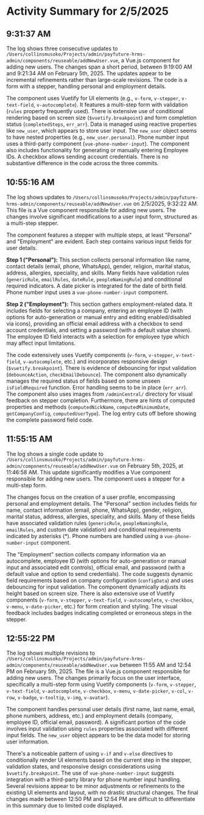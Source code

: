 # Activity Summary for 2/5/2025

## 9:31:37 AM
The log shows three consecutive updates to `/Users/collinsmusoko/Projects/admin/payfuture-hrms-admin/components/reuseable/addNewUser.vue`, a Vue.js component for adding new users.  The changes span a short period, between 9:19:00 AM and 9:21:34 AM on February 5th, 2025.  The updates appear to be incremental refinements rather than large-scale revisions.  The code is a form with a stepper, handling personal and employment details.

The component uses Vuetify for UI elements (e.g., `v-form`, `v-stepper`, `v-text-field`, `v-autocomplete`).  It features a multi-step form with validation (`rules` property frequently used).  There is extensive use of conditional rendering based on screen size (`$vuetify.breakpoint`) and form completion status (`completedSteps`, `err_arr`).  Data is managed using reactive properties like `new_user`,  which appears to store user input.  The `new_user` object seems to have nested properties (e.g., `new_user.personal`).  Phone number input uses a third-party component (`vue-phone-number-input`). The component also includes functionality for generating or manually entering Employee IDs.  A checkbox allows sending account credentials. There is no substantive difference in the code across the three commits.


## 10:55:16 AM
The log shows updates to `/Users/collinsmusoko/Projects/admin/payfuture-hrms-admin/components/reuseable/addNewUser.vue` on 2/5/2025, 9:32:22 AM.  This file is a Vue component responsible for adding new users. The changes involve significant modifications to a user input form, structured as a multi-step stepper.

The component features a stepper with multiple steps, at least "Personal" and "Employment" are evident. Each step contains various input fields for user details.

**Step 1 ("Personal"):** This section collects personal information like name, contact details (email, phone, WhatsApp), gender, religion, marital status, address, allergies, speciality, and skills.  Many fields have validation rules (`genericRule`, `emailRules`, `dateRule`, `peopleNamingRule`) and conditional required indicators.  A date picker is integrated for the date of birth field.  Phone number input uses a `vue-phone-number-input` component.

**Step 2 ("Employment"):** This section gathers employment-related data. It includes fields for selecting a company, entering an employee ID (with options for auto-generation or manual entry and editing enabled/disabled via icons), providing an official email address with a checkbox to send account credentials, and setting a password (with a default value shown).  The employee ID field interacts with a selection for employee type which may affect input limitations.

The code extensively uses Vuetify components (`v-form`, `v-stepper`, `v-text-field`, `v-autocomplete`, etc.) and incorporates responsive design (`$vuetify.breakpoint`). There is evidence of debouncing for input validation (`debounceAction`, `checkEmailDebounce`).  The component also dynamically manages the required status of fields based on some unseen `isFieldRequired` function.  Error handling seems to be in place (`err_arr`).  The component also uses images from `/adminCentral/` directory for visual feedback on stepper completion.  Furthermore, there are hints of computed properties and methods (`computedNickName`, `computedMinimumDate`, `getCompanyConfig`, `computedUserType`). The log entry cuts off before showing the complete password field code.


## 11:55:15 AM
The log shows a single code update to `/Users/collinsmusoko/Projects/admin/payfuture-hrms-admin/components/reuseable/addNewUser.vue` on February 5th, 2025, at 11:46:58 AM.  This update significantly modifies a Vue component responsible for adding new users.  The component uses a stepper for a multi-step form.

The changes focus on the creation of a user profile, encompassing personal and employment details.  The "Personal" section includes fields for name, contact information (email, phone, WhatsApp), gender, religion, marital status, address, allergies, speciality, and skills. Many of these fields have associated validation rules (`genericRule`, `peopleNamingRule`, `emailRules`, and custom date validation) and conditional requirements indicated by asterisks (*).  Phone numbers are handled using a `vue-phone-number-input` component.

The "Employment" section collects company information via an autocomplete, employee ID (with options for auto-generation or manual input and associated edit controls), official email, and password (with a default value and option to send credentials).  The code suggests dynamic field requirements based on company configuration (`configData`) and uses debouncing for input validation. The component dynamically adjusts its height based on screen size.  There is also extensive use of Vuetify components (`v-form`, `v-stepper`, `v-text-field`, `v-autocomplete`, `v-checkbox`, `v-menu`, `v-date-picker`, etc.) for form creation and styling.  The visual feedback includes badges indicating completed or erroneous steps in the stepper.


## 12:55:22 PM
The log shows multiple revisions to `/Users/collinsmusoko/Projects/admin/payfuture-hrms-admin/components/reuseable/addNewUser.vue`  between 11:55 AM and 12:54 PM on February 5th, 2025.  The file is a Vue.js component responsible for adding new users.  The changes primarily focus on the user interface, specifically a multi-step form using Vuetify components (`v-form`, `v-stepper`, `v-text-field`, `v-autocomplete`, `v-checkbox`, `v-menu`, `v-date-picker`, `v-col`, `v-row`, `v-badge`, `v-tooltip`, `v-img`, `v-avatar`).

The component handles personal user details (first name, last name, email, phone numbers, address, etc.) and employment details (company, employee ID, official email, password).  A significant portion of the code involves input validation using `rules` properties associated with different input fields. The `new_user` object appears to be the data model for storing user information.

There's a noticeable pattern of using `v-if` and `v-else` directives to conditionally render UI elements based on the current step in the stepper, validation states, and responsive design considerations using `$vuetify.breakpoint`.  The use of `vue-phone-number-input` suggests integration with a third-party library for phone number input handling.  Several revisions appear to be minor adjustments or refinements to the existing UI elements and layout, with no drastic structural changes.  The final changes made between 12:50 PM and 12:54 PM are difficult to differentiate in this summary due to limited code displayed.
